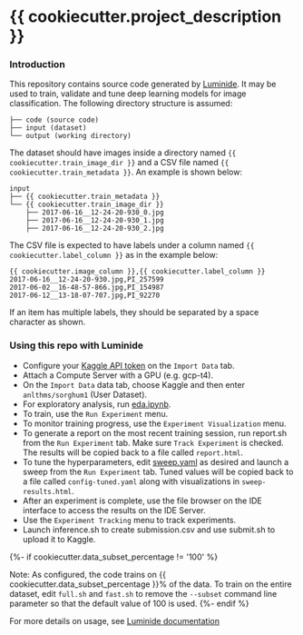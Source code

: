 # {{ cookiecutter.project_description }}

### Introduction
This repository contains source code generated by [Luminide](https://luminide.com). It may be used to train, validate and tune deep learning models for image classification. The following directory structure is assumed:
```
├── code (source code)
├── input (dataset)
└── output (working directory)
```

The dataset should have images inside a directory named `{{ cookiecutter.train_image_dir }}` and a CSV file named `{{ cookiecutter.train_metadata }}`. An example is shown below:

```
input
├── {{ cookiecutter.train_metadata }}
└── {{ cookiecutter.train_image_dir }}
    ├── 2017-06-16__12-24-20-930_0.jpg
    ├── 2017-06-16__12-24-20-930_1.jpg
    ├── 2017-06-16__12-24-20-930_2.jpg
```

The CSV file is expected to have labels under a column named `{{ cookiecutter.label_column }}` as in the example below:

```
{{ cookiecutter.image_column }},{{ cookiecutter.label_column }}
2017-06-16__12-24-20-930.jpg,PI_257599
2017-06-02__16-48-57-866.jpg,PI_154987
2017-06-12__13-18-07-707.jpg,PI_92270
```
If an item has multiple labels, they should be separated by a space character as shown.

### Using this repo with Luminide
- Configure your [Kaggle API token](https://github.com/Kaggle/kaggle-api) on the `Import Data` tab.
- Attach a Compute Server with a GPU (e.g. gcp-t4).
- On the `Import Data` data tab, choose Kaggle and then enter `anlthms/sorghum1` (User Dataset).
- For exploratory analysis, run [eda.ipynb](eda.ipynb).
- To train, use the `Run Experiment` menu.
- To monitor training progress, use the `Experiment Visualization` menu.
- To generate a report on the most recent training session, run report.sh from the `Run Experiment` tab. Make sure `Track Experiment` is checked. The results will be copied back to a file called `report.html`.
- To tune the hyperparameters, edit [sweep.yaml](sweep.yaml) as desired and launch a sweep from the `Run Experiment` tab. Tuned values will be copied back to a file called `config-tuned.yaml` along with visualizations in `sweep-results.html`.
- After an experiment is complete, use the file browser on the IDE interface to access the results on the IDE Server.
- Use the `Experiment Tracking` menu to track experiments.
- Launch inference.sh to create submission.csv and use submit.sh to upload it to Kaggle.

{%- if cookiecutter.data_subset_percentage != '100' %}

Note: As configured, the code trains on {{ cookiecutter.data_subset_percentage }}% of the data. To train on the entire dataset, edit `full.sh` and `fast.sh` to remove the `--subset` command line parameter so that the default value of 100 is used.
{%- endif %}


For more details on usage, see [Luminide documentation](https://luminide.readthedocs.io)
